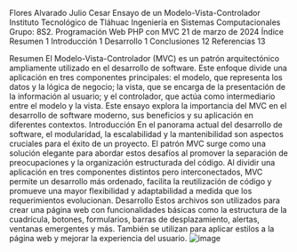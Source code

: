 Flores Alvarado Julio Cesar
Ensayo de un Modelo-Vista-Controlador
Instituto Tecnológico de Tláhuac
Ingeniería en Sistemas Computacionales
Grupo: 8S2. Programación Web PHP con MVC
21 de marzo de 2024
Índice 
Resumen	1
Introducción	1
Desarrollo	1
Conclusiones	12
Referencias	13


Resumen
El Modelo-Vista-Controlador (MVC) es un patrón arquitectónico ampliamente utilizado en el desarrollo de software. Este enfoque divide una aplicación en tres componentes principales: el modelo, que representa los datos y la lógica de negocio; la vista, que se encarga de la presentación de la información al usuario; y el controlador, que actúa como intermediario entre el modelo y la vista. Este ensayo explora la importancia del MVC en el desarrollo de software moderno, sus beneficios y su aplicación en diferentes contextos.
Introducción
En el panorama actual del desarrollo de software, el modularidad, la escalabilidad y la mantenibilidad son aspectos cruciales para el éxito de un proyecto. El patrón MVC surge como una solución elegante para abordar estos desafíos al promover la separación de preocupaciones y la organización estructurada del código. Al dividir una aplicación en tres componentes distintos pero interconectados, MVC permite un desarrollo más ordenado, facilita la reutilización de código y promueve una mayor flexibilidad y adaptabilidad a medida que los requerimientos evolucionan.
Desarrollo
Estos archivos son utilizados para crear una página web con funcionalidades básicas como la estructura de la cuadrícula, botones, formularios, barras de desplazamiento, alertas, ventanas emergentes y más. También se utilizan para aplicar estilos a la página web y mejorar la experiencia del usuario.
![image](https://github.com/hjdzsklfj/Prestamos-MVC/assets/150282544/0f31bc38-3734-4572-a4b4-7ac3d606fa44)



